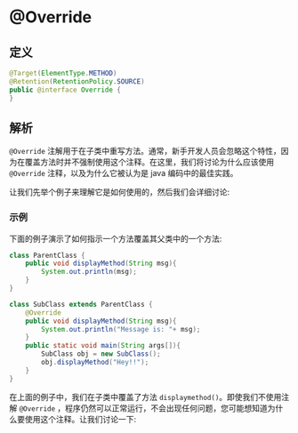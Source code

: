 # @Override

## 定义

```java
@Target(ElementType.METHOD)
@Retention(RetentionPolicy.SOURCE)
public @interface Override {
}
```

## 解析

`@Override` 注解用于在子类中重写方法。通常，新手开发人员会忽略这个特性，因为在覆盖方法时并不强制使用这个注释。在这里，我们将讨论为什么应该使用 `@Override` 注释，以及为什么它被认为是 java 编码中的最佳实践。

让我们先举个例子来理解它是如何使用的，然后我们会详细讨论:

### 示例

下面的例子演示了如何指示一个方法覆盖其父类中的一个方法:

```java
class ParentClass {
    public void displayMethod(String msg){
        System.out.println(msg);
    }
}

class SubClass extends ParentClass {
    @Override
    public void displayMethod(String msg){
        System.out.println("Message is: "+ msg);
    }
    public static void main(String args[]){
        SubClass obj = new SubClass();
        obj.displayMethod("Hey!!");
    }
}
```

在上面的例子中，我们在子类中覆盖了方法 `displaymethod()`。即使我们不使用注解 `@Override` ，程序仍然可以正常运行，不会出现任何问题，您可能想知道为什么要使用这个注释。让我们讨论一下:

